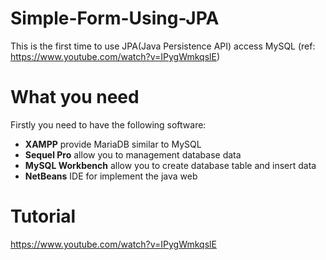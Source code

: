 # Simple-Form-Using-JPA
This is the first time to use JPA(Java Persistence API) access MySQL
(ref: https://www.youtube.com/watch?v=IPygWmkqslE)


# What you need
Firstly you need to have the following software:
- **XAMPP** provide MariaDB similar to MySQL
- **Sequel Pro** allow you to management database data
- **MySQL Workbench** allow you to create database table and insert data
- **NetBeans** IDE for implement the java web

# Tutorial
https://www.youtube.com/watch?v=IPygWmkqslE
